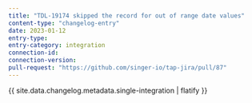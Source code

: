 ```yaml
---
title: "TDL-19174 skipped the record for out of range date values"
content-type: "changelog-entry"
date: 2023-01-12
entry-type: 
entry-category: integration
connection-id: 
connection-version: 
pull-request: "https://github.com/singer-io/tap-jira/pull/87"
---
```

{{ site.data.changelog.metadata.single-integration | flatify }}